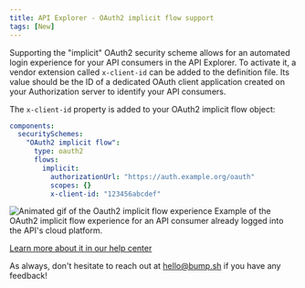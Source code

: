 ```yaml
---
title: API Explorer - OAuth2 implicit flow support 
tags: [New]
---
```

Supporting the "implicit" OAuth2 security scheme allows for an automated login experience for your API consumers in the API Explorer.
To activate it, a vendor extension called `x-client-id` can be added to the definition file. Its value should be the ID of a dedicated OAuth client application created on your Authorization server to identify your API consumers.

The `x-client-id` property is added to your OAuth2 implicit flow object:
```yaml
components:
  securitySchemes:
    "OAuth2 implicit flow":
      type: oauth2
      flows:
        implicit:
          authorizationUrl: "https://auth.example.org/oauth"
          scopes: {}
          x-client-id: "123456abcdef"
```
![Animated gif of the Oauth2 implicit flow experience](/images/changelog/api-explorer-oauth2-implicit-flow.gif)
Example of the OAuth2 implicit flow experience for an API consumer already logged into the API's cloud platform.

[Learn more about it in our help center](/help/documentation-experience/api-explorer/#details-about-oauth2-flows)

As always, don't hesitate to reach out at [hello@bump.sh](mailto:hello@bump.sh) if you have any feedback!